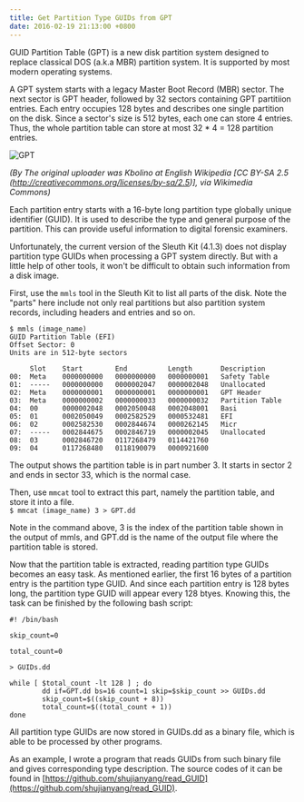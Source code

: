 ```yaml
---
title: Get Partition Type GUIDs from GPT
date: 2016-02-19 21:13:00 +0800
---
```


GUID Partition Table (GPT) is a new disk partition system designed to replace
classical DOS (a.k.a MBR) partition system. It is supported by most modern
operating systems.

A GPT system starts with a legacy Master Boot Record (MBR) sector. The next
sector is GPT header, followed by 32 sectors containing GPT partitiion entries.
Each entry occupies 128 bytes and describes one single partition on the disk.
Since a sector's size is 512 bytes, each one can store 4 entries. Thus, the whole
partition table can store at most 32 * 4 = 128 partition entries.

![GPT](https://upload.wikimedia.org/wikipedia/commons/0/07/GUID_Partition_Table_Scheme.svg)

*(By The original uploader was Kbolino at English Wikipedia 
[CC BY-SA 2.5 (http://creativecommons.org/licenses/by-sa/2.5)], via Wikimedia Commons)*

Each partition entry starts with a 16-byte long partition type globally unique
identifier (GUID). It is used to describe the type and general purpose of the
partition. This can provide useful information to digital forensic examiners.

Unfortunately, the current version of the Sleuth Kit (4.1.3) does not display
partition type GUIDs when processing a GPT system directly. But with a little help
of other tools, it won't be difficult to obtain such information from a disk image.
<!--excerpt-->

First, use the `mmls` tool in the Sleuth Kit to list all parts of the disk. Note the
"parts" here include not only real partitions but also partition system records,
including headers and entries and so on.

```shell
$ mmls (image_name)
GUID Partition Table (EFI)
Offset Sector: 0
Units are in 512-byte sectors

     Slot    Start        End          Length       Description
00:  Meta    0000000000   0000000000   0000000001   Safety Table
01:  -----   0000000000   0000002047   0000002048   Unallocated
02:  Meta    0000000001   0000000001   0000000001   GPT Header
03:  Meta    0000000002   0000000033   0000000032   Partition Table
04:  00      0000002048   0002050048   0002048001   Basi
05:  01      0002050049   0002582529   0000532481   EFI 
06:  02      0002582530   0002844674   0000262145   Micr
07:  -----   0002844675   0002846719   0000002045   Unallocated
08:  03      0002846720   0117268479   0114421760   
09:  04      0117268480   0118190079   0000921600   
```

The output shows the partition table is in part number 3. It starts in sector 2 and
ends in sector 33, which is the normal case.

Then, use `mmcat` tool to extract this part, namely the partition table, and store
it into a file.  
`$ mmcat (image_name) 3 > GPT.dd`
    
Note in the command above, 3 is the index of the partition table shown in the output
of mmls, and GPT.dd is the name of the output file where the partition table is stored.

Now that the partition table is extracted, reading partition type GUIDs becomes an
easy task. As mentioned earlier, the first 16 bytes of a partition entry is the 
partition type GUID. And since each partition entry is 128 bytes long, the partition
type GUID will appear every 128 btyes. Knowing this, the task can be finished by the
following bash script:

```
#! /bin/bash

skip_count=0

total_count=0

> GUIDs.dd

while [ $total_count -lt 128 ] ; do
        dd if=GPT.dd bs=16 count=1 skip=$skip_count >> GUIDs.dd
        skip_count=$((skip_count + 8))
        total_count=$((total_count + 1))
done
```

All partition type GUIDs are now stored in GUIDs.dd as a binary file, which is able
to be processed by other programs.

As an example, I wrote a program that reads GUIDs from such binary file and gives
corresponding type description. The source codes of it can be found in
[https://github.com/shujianyang/read_GUID](https://github.com/shujianyang/read_GUID).
